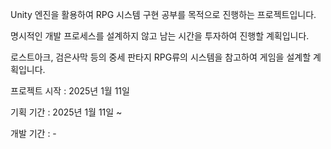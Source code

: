 Unity 엔진을 활용하여 RPG 시스템 구현 공부를 목적으로 진행하는 프로젝트입니다.

명시적인 개발 프로세스를 설계하지 않고 남는 시간을 투자하여 진행할 계획입니다.

로스트아크, 검은사막 등의 중세 판타지 RPG류의 시스템을 참고하여 게임을 설계할 계획입니다.

프로젝트 시작 : 2025년 1월 11일

기획 기간 : 2025년 1월 11일 ~

개발 기간 : -
